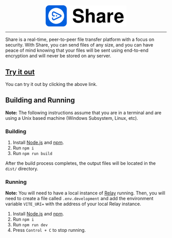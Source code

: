 ##

<p align="center">
    <img src='logo.svg?raw=true' width='50%'>
</p>

---

Share is a real-time, peer-to-peer file transfer platform with a focus on security. With Share, you can send files of any size, and you can have peace of mind knowing that your files will be sent using end-to-end encryption and will never be stored on any server.

## [Try it out](https://share.vldr.org/)

You can try it out by clicking the above link.

## Building and Running

**Note:** The following instructions assume that you are in a terminal and are using a Unix based machine (Windows Subsystem, Linux, etc).

### Building

1. Install [Node.js](https://nodejs.org/en) and [npm](https://www.npmjs.com/).
2. Run `npm i`
3. Run `npm run build`

After the build process completes, the output files will be located in the `dist/` directory.

### Running

**Note:** You will need to have a local instance of [Relay](https://github.com/vldr/Relay) running. Then, you will need to create a file called `.env.development` and add the environment variable `VITE_URI=` with the address of your local Relay instance.

1. Install [Node.js](https://nodejs.org/en) and [npm](https://www.npmjs.com/).
2. Run `npm i`
3. Run `npm run dev`
4. Press `Control + C` to stop running.
